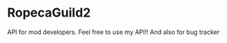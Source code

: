 RopecaGuild2
============

API for mod developers. Feel free to use my API!!
And also for bug tracker
